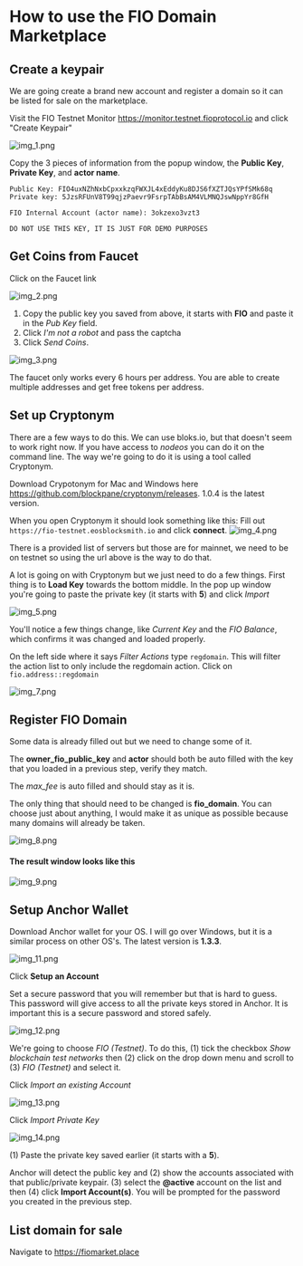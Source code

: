 # How to use the FIO Domain Marketplace

## Create a keypair
We are going create a brand new account and register a domain so it can be listed for sale on the marketplace.

Visit the FIO Testnet Monitor https://monitor.testnet.fioprotocol.io and click "Create Keypair"

![img_1.png](img_1.png)

Copy the 3 pieces of information from the popup window, the **Public Key**, **Private Key**, and **actor name**.

```
Public Key: FIO4uxNZhNxbCpxxkzqFWXJL4xEddyKu8DJS6fXZTJQsYPfSMk68q
Private key: 5JzsRFUnV8T99qjzPaevr9FsrpTAbBsAM4VLMNQJswNppYr8GfH

FIO Internal Account (actor name): 3okzexo3vzt3
```

`DO NOT USE THIS KEY, IT IS JUST FOR DEMO PURPOSES`

## Get Coins from Faucet
Click on the Faucet link

![img_2.png](img_2.png)

1. Copy the public key you saved from above, it starts with **FIO** and paste it in the _Pub Key_ field.
2. Click _I'm not a robot_ and pass the captcha
3. Click _Send Coins_.

![img_3.png](img_3.png)

The faucet only works every 6 hours per address. You are able to create multiple addresses and get free tokens per address.

## Set up Cryptonym
There are a few ways to do this. We can use bloks.io, but that doesn't seem to work right now. If you have access to _nodeos_ you can do it on the command line. The way we're going to do it is using a tool called Cryptonym.

Download Crypotonym for Mac and Windows here https://github.com/blockpane/cryptonym/releases. 1.0.4 is the latest version.

When you open Cryptonym it should look something like this:
Fill out `https://fio-testnet.eosblocksmith.io` and click __connect__.
![img_4.png](img_4.png)

There is a provided list of servers but those are for mainnet, we need to be on testnet so using the url above is the way to do that.

A lot is going on with Cryptonym but we just need to do a few things. First thing is to __Load Key__ towards the bottom middle. In the pop up window you're going to paste the private key (it starts with __5__) and click _Import_

![img_5.png](img_5.png)

You'll notice a few things change, like _Current Key_ and the _FIO Balance_, which confirms it was changed and loaded properly.

On the left side where it says _Filter Actions_ type `regdomain`. This will filter the action list to only include the regdomain action. Click on `fio.address::regdomain`

![img_7.png](img_7.png)

## Register FIO Domain

Some data is already filled out but we need to change some of it.

The __owner_fio_public_key__ and __actor__ should both be auto filled with the key that you loaded in a previous step, verify they match.

The _max_fee_ is auto filled and should stay as it is.

The only thing that should need to be changed is __fio_domain__. You can choose just about anything, I would make it as unique as possible because many domains will already be taken.

![img_8.png](img_8.png)

#### The result window looks like this
![img_9.png](img_9.png)

## Setup Anchor Wallet

Download Anchor wallet for your OS. I will go over Windows, but it is a similar process on other OS's. The latest version is __1.3.3__.

![img_11.png](img_11.png)

Click __Setup an Account__

Set a secure password that you will remember but that is hard to guess. This password will give access to all the private keys stored in Anchor. It is important this is a secure password and stored safely.

![img_12.png](img_12.png)

We're going to choose _FIO (Testnet)_. To do this, (1) tick the checkbox _Show blockchain test networks_ then (2) click on the drop down menu and scroll to (3) _FIO (Testnet)_ and select it.

Click _Import an existing Account_

![img_13.png](img_13.png)

Click _Import Private Key_

![img_14.png](img_14.png)

(1) Paste the private key saved earlier (it starts with a __5__).

Anchor will detect the public key and (2) show the accounts associated with that public/private keypair. (3) select the __@active__ account on the list and then (4) click __Import Account(s)__. You will be prompted for the password you created in the previous step.

## List domain for sale
Navigate to https://fiomarket.place
